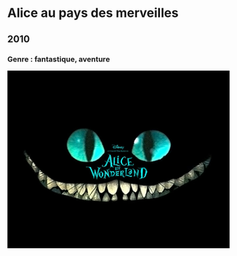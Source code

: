   # Alice au pays des merveilles
  
  ## 2010

  ### Genre : fantastique, aventure

  ![alt text](https://github.com/makav2/Tim-Burton-films/blob/main/img/alice_cat.jpeg "Github img")

